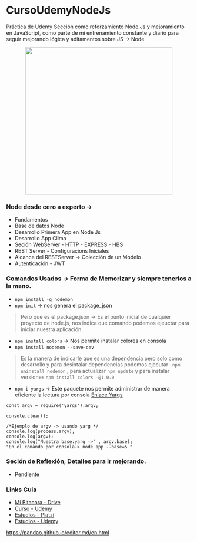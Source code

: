 # CursoUdemyNodeJs
Práctica de Udemy Sección como reforzamiento Node.Js y mejoramiento en JavaScript, como parte de mi entrenamiento constante y diario para seguir mejorando lógica y aditamentos sobre JS -> Node 

<p align="center"><a href="https://github.com/LeoSan/CursoUdemyNodeJs" 
                     target="_blank"><img src="https://upload.wikimedia.org/wikipedia/commons/d/d9/Node.js_logo.svg" width="400"></a></p>

### Node desde cero a experto -> 

- Fundamentos
- Base de datos Node
- Desarrollo Primera App en Node Js
- Desarrollo App Clima
- Seción WebServer - HTTP - EXPRESS - HBS 
- REST Server - Configuracions Iniciales
- Alcance del RESTServer -> Colección de un Modelo
- Autenticación - JWT 

### Comandos Usados -> Forma de Memorizar y siempre tenerlos a la mano. 

- `npm install -g nodemon`
- `npm init` -> nos genera el package_json

> Pero que es el package.json -> Es el punto inicial de cualquier proyecto de node.js, nos indica que comando podemos ejeuctar para iniciar nuestra aplicación 

- `npm install colors` -> Nos permite instalar colores en consola 
- `npm install nodemon --save-dev` 
> Es la manera de indicarle que es una dependencia pero solo como desarrollo y para desintalar dependencias podemos ejecutar ` npm uninstall nodemon` , para actualizar `npm update` y para instalar versiones `npm install colors -@1.0.0` 
- `npm i yargs` -> Este paquete nos permite administrar de manera eficiente la lectura por consola [Enlace Yargs](http://yargs.js.org/)
```javascripts
const argv = require('yargs').argv;

console.clear();

/*Ejemplo de argv -> usando yarg */
console.log(process.argv); 
console.log(argv); 
console.log("Nuestra base:yarg ->" , argv.base); 
"En el comando por consola-> node app --base=5 "
```

### Seción de Reflexión, Detalles para ir mejorando. 
- Pendiente

### Links Guia 

- [Mi Bitacora - Drive ](https://docs.google.com/document/d/1KKjhdE4BX2Ooo8BxXNn3nWTgsLwnpuGkqZlzLJT8Zuk/edit#heading=h.o9v8so11ee13)
- [Curso - Udemy ](https://www.udemy.com/course/node-de-cero-a-experto/)
- [Estudios - Platzi](https://platzi.com/p/LEONARDCUENCA/)
- [Estudios - Udemy](https://www.udemy.com/user/leonard-cuenca-roa/)



https://pandao.github.io/editor.md/en.html


